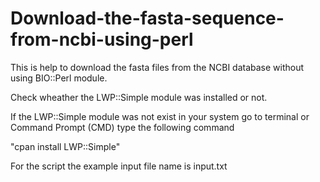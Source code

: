 # Download-the-fasta-sequence-from-ncbi-using-perl
This is help to download the fasta files from the NCBI database without using BIO::Perl module. 

Check wheather the LWP::Simple module was installed or not.

If the LWP::Simple module was not exist in your system go to terminal or Command Prompt (CMD) type the following command

"cpan install LWP::Simple"

For the script the example input file name is input.txt


